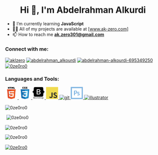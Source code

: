 <h1 align="center">Hi 👋, I'm Abdelrahman Alkurdi</h1>

  - 🌱 I’m currently learning **JavaScript**
  - 👨‍💻 All of my projects are available at
  [www.ak-zero.com]
  - 📫 How to reach me **ak.zero301@gmail.com**

<h3 align="left">Connect with me:</h3>
<p align="left">
  <a href="https://fb.com/aklzero" target="_blank"
    ><img
      align="center"
      src="https://raw.githubusercontent.com/rahuldkjain/github-profile-readme-generator/master/src/images/icons/Social/facebook.svg"
      alt="aklzero"
      height="30"
      width="40"
  /></a>
  <a href="https://instagram.com/abdelrahman_alkourdi" target="_blank"
    ><img
      align="center"
      src="https://raw.githubusercontent.com/rahuldkjain/github-profile-readme-generator/master/src/images/icons/Social/instagram.svg"
      alt="abdelrahman_alkourdi"
      height="30"
      width="40"
  /></a>
  <a
    href="https://linkedin.com/in/abdelrahman-alkourdi-695349250"
    target="_blank"
    ><img
      align="center"
      src="https://raw.githubusercontent.com/rahuldkjain/github-profile-readme-generator/master/src/images/icons/Social/linked-in-alt.svg"
      alt="abdelrahman-alkourdi-695349250"
      height="30"
      width="40"
  /></a>
  <a href="https://codepen.io/0ze0ro0" target="_blank">
    <img align="center" src="https://raw.githubusercontent.com/rahuldkjain/github-profile-readme-generator/master/src/images/icons/Social/codepen.svg" 
    alt="0ze0ro0" 
    height="30" 
    width="40" />
  </a>
  
</p>
<h3 align="left">Languages and Tools:</h3>
<p align="left">
  <a href="https://www.w3.org/html/" target="_blank" rel="noreferrer">
    <img
      src="https://raw.githubusercontent.com/devicons/devicon/master/icons/html5/html5-original-wordmark.svg"
      alt="html5"
      width="40"
      height="40"
    />
  </a>
  <a href="https://www.w3schools.com/css/" target="_blank" rel="noreferrer">
    <img
      src="https://raw.githubusercontent.com/devicons/devicon/master/icons/css3/css3-original-wordmark.svg"
      alt="css3"
      width="40"
      height="40"
    />
  </a>
  <a href="https://getbootstrap.com" target="_blank" rel="noreferrer">
    <img
      src="https://raw.githubusercontent.com/devicons/devicon/master/icons/bootstrap/bootstrap-plain-wordmark.svg"
      alt="bootstrap"
      width="40"
      height="40"
    />
  </a>
  <a href="https://developer.mozilla.org/en-US/docs/Web/JavaScript" target="_blank" rel="noreferrer"> <img src="https://raw.githubusercontent.com/devicons/devicon/master/icons/javascript/javascript-original.svg" alt="javascript" width="40" height="40"/> </a> <a href="https://www.photoshop.com/en" target="_blank" rel="noreferrer">
  <a href="https://git-scm.com/" target="_blank" rel="noreferrer"> <img src="https://www.vectorlogo.zone/logos/git-scm/git-scm-icon.svg" alt="git" width="40" height="40"/>
  <a href="https://www.photoshop.com/en" target="_blank" rel="noreferrer"> <img src="https://raw.githubusercontent.com/devicons/devicon/master/icons/photoshop/photoshop-line.svg" alt="photoshop" width="40" height="40"/> </a>
  <a href="https://www.adobe.com/in/products/illustrator.html" target="_blank" rel="noreferrer"> <img src="https://www.vectorlogo.zone/logos/adobe_illustrator/adobe_illustrator-icon.svg" alt="illustrator" width="40" height="40"/> </a>
</p>

<p>
  <img
    align="center"
    src="https://github-readme-stats.vercel.app/api/top-langs?username=0ze0ro0&show_icons=true&locale=en&layout=compact"
    alt="0ze0ro0"
  />
</p>

<p>
  &nbsp;<img
    align="center"
    src="https://github-readme-stats.vercel.app/api?username=0ze0ro0&show_icons=true&locale=en"
    alt="0ze0ro0"
  />
</p>

<p>
  <img
    align="center"
    src="https://github-readme-streak-stats.herokuapp.com/?user=0ze0ro0&"
    alt="0ze0ro0"
  />
</p>

<p align="left">
  <img
    src="https://komarev.com/ghpvc/?username=0ze0ro0&label=Profile%20views&color=0e75b6&style=flat"
    alt="0ze0ro0"
  />
</p>

<p align="left">
  <a href="https://github.com/ryo-ma/github-profile-trophy"
    ><img
      align="center"
      src="https://github-profile-trophy.vercel.app/?username=0ze0ro0"
      alt="0ze0ro0"
  /></a>
</p>
